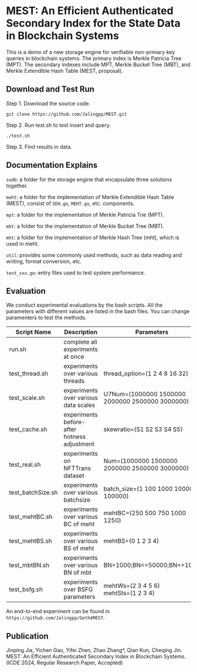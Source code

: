 # MEST: An Efficient Authenticated Secondary Index for the State Data in Blockchain Systems

This is a demo of a new storage engine for verifiable non-primary key queries in blockchain systems. The primary index is Merkle Patricia Tree (MPT). The secondary indexes include MPT, Merkle Bucket Tree (MBT), and Merkle Extendible Hash Table (MEST, proposal).

## Download and Test Run

Step 1. Download the source code.

`git clone https://github.com/Jalingpp/MEST.git`

Step 2. Run test.sh to test insert and query.

`./test.sh`

Step 3. Find results in data.

## Documentation Explains

`sedb`: a folder for the storage engine that encapsulate three solutions together.

`meht`: a folder for the implementation of Merkle Extendible Hash Table (MEST), consist of `SEH.go`, `MEHT.go`, etc. components.

`mpt`: a folder for the implementation of Merkle Patricia Trie (MPT).

`mbt`: a folder for the implementation of Merkle Bucket Tree (MBT).

`mht`: a folder for the implementation of Merkle Hash Tree (mht), which is used in meht.

`util`: provides some commonly used methods, such as data reading and writing, format conversion, etc.

`test_xxx.go`: entry files used to test system performance.

## Evaluation

We conduct experimental evaluations by the bash scripts. All the parameters with different values are listed in the bash files. You can change paramenters to test the methods.

| Script Name | Description | Parameters |
| ------ | ------ | ------ |
| run.sh | complete all experiments at once | |
| test_thread.sh | experiments over various threads | thread_option=(1 2 4 8 16 32) |
| test_scale.sh | experiments over various data scales| U7Num=(1000000 1500000 2000000 2500000 3000000) |
| test_cache.sh | experiments before-after hotness adjustment| skewratio=(S1 S2 S3 S4 S5) |
| test_real.sh | experiments on NFTTrans dataset | Num=(1000000 1500000 2000000 2500000 3000000) |
| test_batchSize.sh | experiments over various batchsize | batch_size=(1 100 1000 10000 100000) |
| test_mehtBC.sh | experiments over various BC of meht | mehtBC=(250 500 750 1000 1250) |
| test_mehtBS.sh | experiments over various BS of meht | mehtBS=(0 1 2 3 4) |
| test_mbtBN.sh | experiments over various BN of mbt | BN=1000;BN<=50000;BN+=1000 |
| test_bsfg.sh | experiments over BSFG parameters | mehtWs=(2 3 4 5 6)<br>mehtSts=(1 2 3 4) |

An end-to-end experiment can be found in `https://github.com/Jalingpp/Geth4MEST`.

## Publication

Jinping Jia, Yichen Gao, Yifei Zhen, Zhao Zhang*, Qian Kun, Cheqing Jin. MEST: An Efficient Authenticated Secondary Index in Blockchain Systems. (ICDE 2024, Regular Research Paper, Accepted)
